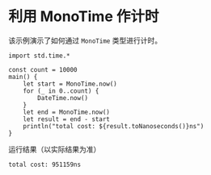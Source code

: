# 利用 MonoTime 作计时

该示例演示了如何通过 `MonoTime` 类型进行计时。

<!-- run -->

```cangjie
import std.time.*

const count = 10000
main() {
    let start = MonoTime.now()
    for (_ in 0..count) {
        DateTime.now()
    }
    let end = MonoTime.now()
    let result = end - start
    println("total cost: ${result.toNanoseconds()}ns")
}
```

运行结果（以实际结果为准）

```text
total cost: 951159ns
```
